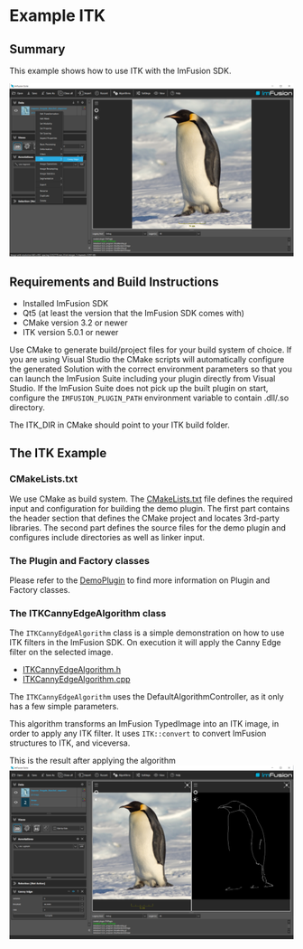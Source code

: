 # Example ITK

## Summary
This example shows how to use ITK with the ImFusion SDK. 

![Screenshot of the Example ITK in Action](itk-canny-menu.png)


## Requirements and Build Instructions
- Installed ImFusion SDK
- Qt5 (at least the version that the ImFusion SDK comes with)
- CMake version 3.2 or newer
- ITK version 5.0.1 or newer

Use CMake to generate build/project files for your build system of choice.
If you are using Visual Studio the CMake scripts will automatically configure the generated Solution with the correct environment parameters so that you can launch the ImFusion Suite including your plugin directly from Visual Studio.
If the ImFusion Suite does not pick up the built plugin on start, configure the `IMFUSION_PLUGIN_PATH` environment variable to contain .dll/.so directory.

The ITK_DIR in CMake should point to your ITK build folder.

## The ITK Example

### CMakeLists.txt
We use CMake as build system.
The [CMakeLists.txt](CMakeLists.txt) file defines the required input and configuration for building the demo plugin.
The first part contains the header section that defines the CMake project and locates 3rd-party libraries.
The second part defines the source files for the demo plugin and configures include directories as well as linker input.


### The Plugin and Factory classes
Please refer to the [DemoPlugin](../ExamplePlugin/README.md) to find more information on Plugin and Factory classes.


### The ITKCannyEdgeAlgorithm class
The `ITKCannyEdgeAlgorithm` class is a simple demonstration on how to use ITK filters in the ImFusion SDK.
On execution it will apply the Canny Edge filter on the selected image.
- [ITKCannyEdgeAlgorithm.h](ITKCannyEdgeAlgorithm.h)
- [ITKCannyEdgeAlgorithm.cpp](ITKCannyEdgeAlgorithm.cpp)

The `ITKCannyEdgeAlgorithm` uses the DefaultAlgorithmController, as it only has a few simple parameters.

This algorithm transforms an ImFusion TypedImage into an ITK image, in order to apply any ITK filter.
It uses `ITK::convert` to convert ImFusion structures to ITK, and viceversa.

This is the result after applying the algorithm
![Screenshot of the Example ITK applied](itk-canny-post.png)
